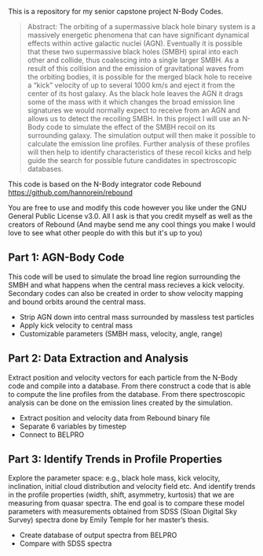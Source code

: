This is a repository for my senior capstone project N-Body Codes. 
> Abstract: The orbiting of a supermassive black hole binary system is a massively energetic phenomena that can have significant dynamical effects within active galactic nuclei (AGN). Eventually it is possible that these two supermassive black holes (SMBH) spiral into each other and collide, thus coalescing into a single larger SMBH. As a result of this collision and the emission of gravitational waves from the orbiting bodies, it is possible for the merged black hole to receive a “kick” velocity of up to several 1000 km/s and eject it from the center of its host galaxy. As the black hole leaves the AGN it drags some of the mass with it which changes the broad emission line signatures we would normally expect to receive from an AGN and allows us to detect the recoiling SMBH. In this project I will use an N-Body code to simulate the effect of the SMBH recoil on its surrounding galaxy. The simulation output will then make it possible to calculate the emission line profiles. Further analysis of these profiles will then help to identify characteristics of these recoil kicks and help guide the search for possible future candidates in spectroscopic databases. 

This code is based on the N-Body integrator code Rebound https://github.com/hannorein/rebound

You are free to use and modify this code however you like under the GNU General Public License v3.0. All I ask is that you credit myself as well as the creators of Rebound (And maybe send me any cool things you make I would love to see what other people do with this but it's up to you)

## Part 1: AGN-Body Code
This code will be used to simulate the broad line region surrounding the SMBH and what happens when the central mass recieves a kick velocity. Secondary codes  can also be created in order to show velocity mapping and bound orbits around the central mass.

- Strip AGN down into central mass surrounded by massless test particles
- Apply kick velocity to central mass
- Customizable parameters (SMBH mass, velocity, angle, range)

## Part 2: Data Extraction and Analysis
Extract position and velocity vectors for each particle from the N-Body code and compile into a database. From there construct a code that is able to compute the line profiles from the database. From there spectroscopic analysis can be done on the emission lines created by the simulation.

- Extract position and velocity data from Rebound binary file
- Separate 6 variables by timestep
- Connect to BELPRO

## Part 3: Identify Trends in Profile Properties
Explore the parameter space: e.g., black hole mass, kick velocity, inclination, initial cloud distribution and velocity field etc. And identify trends in the profile properties (width, shift, asymmetry, kurtosis) that we are measuring from quasar spectra. The end goal is to compare these model parameters with measurements obtained from SDSS (Sloan Digital Sky Survey) spectra done by Emily Temple for her master’s thesis.

- Create database of output spectra from BELPRO
- Compare with SDSS spectra
